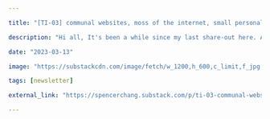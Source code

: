 ```yaml
---

title: "[TI-03] communal websites, moss of the internet, small personal devices"

description: "Hi all, It's been a while since my last share-out here. A few factors have been holding me back from sharing lately: the question of a better cadence for all my various output (from daily research logs Making..."

date: "2023-03-13"

image: "https://substackcdn.com/image/fetch/w_1200,h_600,c_limit,f_jpg,q_auto:good,fl_progressive:steep/https%3A%2F%2Fsubstack-post-media.s3.amazonaws.com%2Fpublic%2Fimages%2F1be5e456-4761-46f6-977d-652f8d70a0e2_1374x760.png"

tags: [newsletter]

external_link: "https://spencerchang.substack.com/p/ti-03-communal-websites-moss-of-the"

---
```

